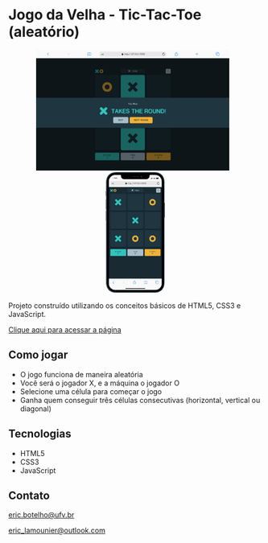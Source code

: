 # Jogo da Velha - Tic-Tac-Toe (aleatório)

<div align="center" style="margin: 10px">
    <img style="height: 240px; object-fit: cover; margin-right: 10px;" src="images/preview/note.jpg" alt="notebook preview">
    <img style="height: 240px" src="images/preview/mobile.jpg" alt="notebook preview">
</div>

Projeto construído utilizando os conceitos básicos de HTML5, CSS3 e JavaScript.

[Clique aqui para acessar a página](https://ericlamounier.github.io/Tic-Tac-Toe/)

## Como jogar
- O jogo funciona de maneira aleatória
- Você será o jogador X, e a máquina o jogador O
- Selecione uma célula para começar o jogo
- Ganha quem conseguir três células consecutivas (horizontal, vertical ou diagonal)

## Tecnologias

- HTML5
- CSS3
- JavaScript

## Contato
eric.botelho@ufv.br

eric_lamounier@outlook.com